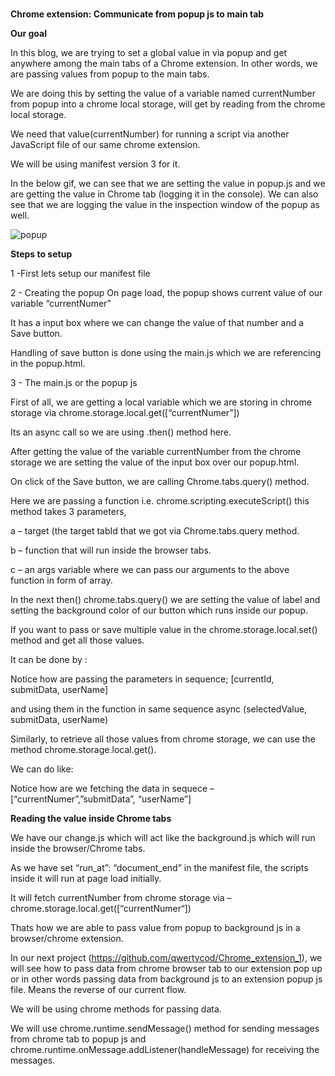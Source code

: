 # 
**Chrome extension: Communicate from popup js to main tab**

**Our goal**

In this blog, we are trying to set a global value in via popup and get anywhere among the main tabs of a Chrome extension. In other words, we are passing values from popup to the main tabs.

We are doing this by setting the value of a variable named currentNumber from popup into a chrome local storage, will get by reading from the chrome local storage.

We need that value(currentNumber) for running a script via another JavaScript file of our same chrome extension.

We will be using manifest version 3 for it.

In the below gif, we can see that we are setting the value in popup.js and we are getting the value in Chrome tab (logging it in the console). We can also see that we are logging the value in the inspection window of the popup as well.

![popup](https://github.com/qwertycod/Chrome-extension_2---Communicate-from-popup-to-main-tab/assets/112320985/e0a7fed0-c23b-4619-abc0-a22bd2029b31)


**Steps to setup**

1 -First lets setup our manifest file

2 - Creating the popup
On page load, the popup shows current value of our variable “currentNumer” 

It has a input box where we can change the value of that number and a Save button.

Handling of save button is done using the main.js which we are referencing in the popup.html. 

3 - The main.js or the popup js

First of all, we are getting a local variable which we are storing in chrome storage via chrome.storage.local.get([“currentNumer”])

Its an async call so we are using .then() method here.

After getting the value of the variable currentNumber from the chrome storage we are setting the value of the input box over our popup.html.

On click of the Save button, we are calling Chrome.tabs.query() method.

Here we are passing a function i.e. chrome.scripting.executeScript() this method takes 3 parameters,

a – target (the target tabId that we got via Chrome.tabs.query method.

b – function that will run inside the browser tabs.

c – an args variable where we can pass our arguments to the above function in form of array.

In the next then() chrome.tabs.query() we are setting the value of label and setting the background color of our button which runs inside our popup.

If you want to pass or save multiple value in the chrome.storage.local.set() method and get all those values.

It can be done by :

Notice how are passing the parameters in sequence;  [currentId, submitData, userName]

and using them in the function in same sequence async (selectedValue, submitData, userName)

Similarly, to retrieve all those values from chrome storage, we can use the method chrome.storage.local.get(). 

We can do like:

Notice how are we fetching the data in sequece – [“currentNumer”,”submitData”, “userName”]

**Reading the value inside Chrome tabs**

We have our change.js which will act like the background.js which will run inside the browser/Chrome tabs.

As we have set  “run_at”: “document_end”  in the manifest file, the scripts inside it will run at page load initially. 

It will fetch currentNumber from chrome storage via – chrome.storage.local.get([“currentNumer“]) 

Thats how we are able to pass value from popup to background js in a browser/chrome extension.


In our next project (https://github.com/qwertycod/Chrome_extension_1), we will see how to pass data from chrome browser tab to our extension pop up or in other words passing data from background js to an extension popup js file. Means the reverse of our current flow.

We will be using chrome methods for passing data.

We will use chrome.runtime.sendMessage() method for sending messages from chrome tab to popup js and chrome.runtime.onMessage.addListener(handleMessage) for receiving the messages.
